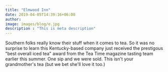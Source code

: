 ```yaml
---
title: "Elmwood Inn"
date: 2019-04-05T14:39:16+06:00
author: 
image: images/blog/e.jpg
description : "This is meta description"
---
```



Southern folks really know their stuff
when it comes to tea. So it was
no surprise to learn this Kentucky-based
company just received the prestigous
"best overall iced tea" award from the
Tea Time magazine tasting team earlier
this summer. One sip and we were sold.
This isn't your grandmother's tea
(but we bet she'll love it too.)